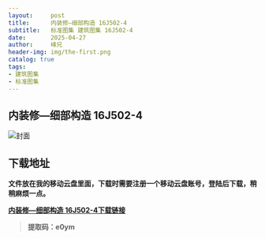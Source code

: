```yaml
---
layout:     post
title:      内装修—细部构造 16J502-4
subtitle:   标准图集 建筑图集 16J502-4
date:       2025-04-27
author:     峰兄
header-img: img/the-first.png
catalog: true
tags:
- 建筑图集
- 标准图集
---
```

## 内装修—细部构造 16J502-4
![封面](https://pic1.imgdb.cn/item/680c864558cb8da5c8ce93cd.jpg)

## 下载地址 ##
**文件放在我的移动云盘里面，下载时需要注册一个移动云盘账号，登陆后下载，稍稍麻烦一点。**  
  
[**内装修—细部构造 16J502-4下载链接**](https://caiyun.139.com/m/i?105CqS7amiEpG)

> **提取码：e0ym**

